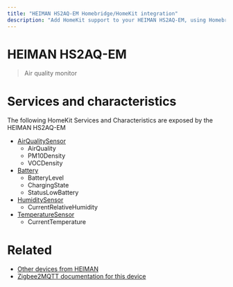 ```yaml
---
title: "HEIMAN HS2AQ-EM Homebridge/HomeKit integration"
description: "Add HomeKit support to your HEIMAN HS2AQ-EM, using Homebridge, Zigbee2MQTT and homebridge-z2m."
---
```

<!---
This file has been GENERATED using src/docgen/docgen.ts
DO NOT EDIT THIS FILE MANUALLY!
-->
# HEIMAN HS2AQ-EM
> Air quality monitor


# Services and characteristics
The following HomeKit Services and Characteristics are exposed by
the HEIMAN HS2AQ-EM

* [AirQualitySensor](../../air_quality.md)
  * AirQuality
  * PM10Density
  * VOCDensity
* [Battery](../../battery.md)
  * BatteryLevel
  * ChargingState
  * StatusLowBattery
* [HumiditySensor](../../sensors.md)
  * CurrentRelativeHumidity
* [TemperatureSensor](../../sensors.md)
  * CurrentTemperature


# Related
* [Other devices from HEIMAN](../index.md#heiman)
* [Zigbee2MQTT documentation for this device](https://www.zigbee2mqtt.io/devices/HS2AQ-EM.html)